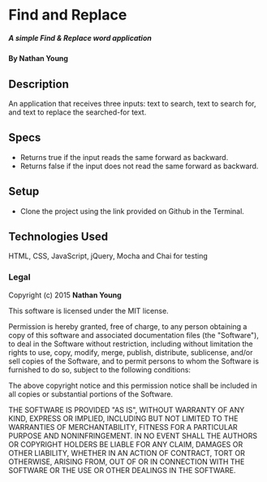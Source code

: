 # Find and Replace

##### A simple Find & Replace word application

#### By Nathan Young

## Description

An application that receives three inputs: text to search, text to search for, and text to replace the searched-for text.

## Specs

* Returns true if the input reads the same forward as backward.
* Returns false if the input does not read the same forward as backward.

## Setup

* Clone the project using the link provided on Github in the Terminal.

## Technologies Used

HTML, CSS, JavaScript, jQuery, Mocha and Chai for testing

### Legal

Copyright (c) 2015 **Nathan Young**

This software is licensed under the MIT license.

Permission is hereby granted, free of charge, to any person obtaining a copy
of this software and associated documentation files (the "Software"), to deal
in the Software without restriction, including without limitation the rights
to use, copy, modify, merge, publish, distribute, sublicense, and/or sell
copies of the Software, and to permit persons to whom the Software is
furnished to do so, subject to the following conditions:

The above copyright notice and this permission notice shall be included in
all copies or substantial portions of the Software.

THE SOFTWARE IS PROVIDED "AS IS", WITHOUT WARRANTY OF ANY KIND, EXPRESS OR
IMPLIED, INCLUDING BUT NOT LIMITED TO THE WARRANTIES OF MERCHANTABILITY,
FITNESS FOR A PARTICULAR PURPOSE AND NONINFRINGEMENT. IN NO EVENT SHALL THE
AUTHORS OR COPYRIGHT HOLDERS BE LIABLE FOR ANY CLAIM, DAMAGES OR OTHER
LIABILITY, WHETHER IN AN ACTION OF CONTRACT, TORT OR OTHERWISE, ARISING FROM,
OUT OF OR IN CONNECTION WITH THE SOFTWARE OR THE USE OR OTHER DEALINGS IN
THE SOFTWARE.

